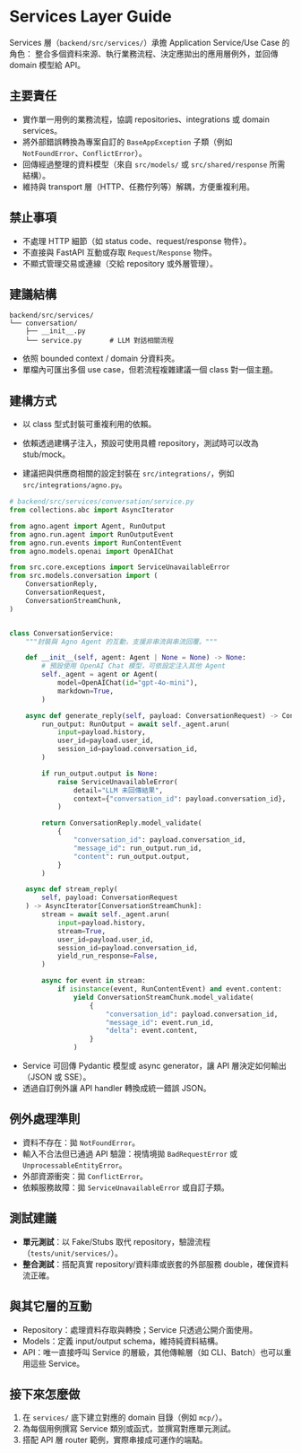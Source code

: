 # Services Layer Guide

Services 層（`backend/src/services/`）承擔 Application Service/Use Case 的角色：
整合多個資料來源、執行業務流程、決定應拋出的應用層例外，並回傳 domain 模型給 API。

## 主要責任
- 實作單一用例的業務流程，協調 repositories、integrations 或 domain services。
- 將外部錯誤轉換為專案自訂的 `BaseAppException` 子類（例如 `NotFoundError`、`ConflictError`）。
- 回傳經過整理的資料模型（來自 `src/models/` 或 `src/shared/response` 所需結構）。
- 維持與 transport 層（HTTP、任務佇列等）解耦，方便重複利用。

## 禁止事項
- 不處理 HTTP 細節（如 status code、request/response 物件）。
- 不直接與 FastAPI 互動或存取 `Request`/`Response` 物件。
- 不顯式管理交易或連線（交給 repository 或外層管理）。

## 建議結構
```
backend/src/services/
└── conversation/
    ├── __init__.py
    └── service.py       # LLM 對話相關流程
```
- 依照 bounded context / domain 分資料夾。
- 單檔內可匯出多個 use case，但若流程複雜建議一個 class 對一個主題。

## 建構方式
- 以 class 型式封裝可重複利用的依賴。
- 依賴透過建構子注入，預設可使用具體 repository，測試時可以改為 stub/mock。

- 建議把與供應商相關的設定封裝在 `src/integrations/`，例如 `src/integrations/agno.py`。

```python
# backend/src/services/conversation/service.py
from collections.abc import AsyncIterator

from agno.agent import Agent, RunOutput
from agno.run.agent import RunOutputEvent
from agno.run.events import RunContentEvent
from agno.models.openai import OpenAIChat

from src.core.exceptions import ServiceUnavailableError
from src.models.conversation import (
    ConversationReply,
    ConversationRequest,
    ConversationStreamChunk,
)


class ConversationService:
    """封裝與 Agno Agent 的互動，支援非串流與串流回覆。"""

    def __init__(self, agent: Agent | None = None) -> None:
        # 預設使用 OpenAI Chat 模型，可依設定注入其他 Agent
        self._agent = agent or Agent(
            model=OpenAIChat(id="gpt-4o-mini"),
            markdown=True,
        )

    async def generate_reply(self, payload: ConversationRequest) -> ConversationReply:
        run_output: RunOutput = await self._agent.arun(
            input=payload.history,
            user_id=payload.user_id,
            session_id=payload.conversation_id,
        )

        if run_output.output is None:
            raise ServiceUnavailableError(
                detail="LLM 未回傳結果",
                context={"conversation_id": payload.conversation_id},
            )

        return ConversationReply.model_validate(
            {
                "conversation_id": payload.conversation_id,
                "message_id": run_output.run_id,
                "content": run_output.output,
            }
        )

    async def stream_reply(
        self, payload: ConversationRequest
    ) -> AsyncIterator[ConversationStreamChunk]:
        stream = await self._agent.arun(
            input=payload.history,
            stream=True,
            user_id=payload.user_id,
            session_id=payload.conversation_id,
            yield_run_response=False,
        )

        async for event in stream:
            if isinstance(event, RunContentEvent) and event.content:
                yield ConversationStreamChunk.model_validate(
                    {
                        "conversation_id": payload.conversation_id,
                        "message_id": event.run_id,
                        "delta": event.content,
                    }
                )
```
- Service 可回傳 Pydantic 模型或 async generator，讓 API 層決定如何輸出（JSON 或 SSE）。
- 透過自訂例外讓 API handler 轉換成統一錯誤 JSON。

## 例外處理準則
- 資料不存在：拋 `NotFoundError`。
- 輸入不合法但已通過 API 驗證：視情境拋 `BadRequestError` 或 `UnprocessableEntityError`。
- 外部資源衝突：拋 `ConflictError`。
- 依賴服務故障：拋 `ServiceUnavailableError` 或自訂子類。

## 測試建議
- **單元測試**：以 Fake/Stubs 取代 repository，驗證流程（`tests/unit/services/`）。
- **整合測試**：搭配真實 repository/資料庫或嵌套的外部服務 double，確保資料流正確。

## 與其它層的互動
- Repository：處理資料存取與轉換；Service 只透過公開介面使用。
- Models：定義 input/output schema，維持純資料結構。
- API：唯一直接呼叫 Service 的層級，其他傳輸層（如 CLI、Batch）也可以重用這些 Service。

## 接下來怎麼做
1. 在 `services/` 底下建立對應的 domain 目錄（例如 `mcp/`）。
2. 為每個用例撰寫 Service 類別或函式，並撰寫對應單元測試。
3. 搭配 API 層 router 範例，實際串接成可運作的端點。
